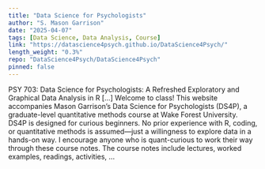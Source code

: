```yaml
---
title: "Data Science for Psychologists"
author: "S. Mason Garrison"
date: "2025-04-07"
tags: [Data Science, Data Analysis, Course]
link: "https://datascience4psych.github.io/DataScience4Psych/"
length_weight: "0.3%"
repo: "DataScience4Psych/DataScience4Psych"
pinned: false
---
```


PSY 703: Data Science for Psychologists: A Refreshed Exploratory and Graphical Data Analysis in R [...] Welcome to class! This website accompanies Mason Garrison’s Data Science for Psychologists (DS4P), a graduate-level quantitative methods course at Wake Forest University. DS4P is designed for curious beginners. No prior experience with R, coding, or quantitative methods is assumed—just a willingness to explore data in a hands-on way. I encourage anyone who is quant-curious to work their way through these course notes. The course notes include lectures, worked examples, readings, activities,  ...
